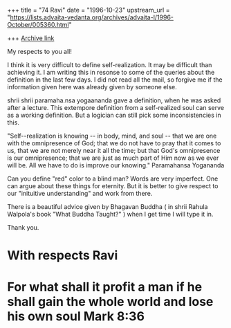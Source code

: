 +++
title = "74 Ravi"
date = "1996-10-23"
upstream_url = "https://lists.advaita-vedanta.org/archives/advaita-l/1996-October/005360.html"

+++
[Archive link](https://lists.advaita-vedanta.org/archives/advaita-l/1996-October/005360.html)

My respects to you all!

I think it is very difficult to define self-realization. It
may be difficult than achieving it. I am writing this in
resonse to some of the queries about the definition in the
last few days. I did not read all the mail, so forgive me if
the information given here was already given by someone
else.

shrii shrii paramaha.nsa yogaananda gave a definition, when
he was asked after a lecture. This extempore definition from
a self-realized soul can serve as a working definition. But
a logician can still pick some inconsistencies in this.

"Self--realization is knowing -- in body, mind, and soul
-- that we are one with the omnipresence of God; that we do
not have to pray that it comes to us, that we are not merely
near it all the time; but that God's omnipresence is our
omnipresence; that we are just as much part of Him now as we
ever will be. All we have to do is improve our knowing."
                                   Paramahansa Yogananda

Can you  define "red" color to a blind man? Words are very
imperfect. One can argue about these things for eternity.
But it is better to give respect to our "inituitive
understanding" and work from there.

There is a beautiful advice given by Bhagavan Buddha ( in
shrii Rahula Walpola's book "What Buddha Taught?" ) when I
get time I will type it in.

Thank you.

With respects
Ravi
=================================================================
 For what shall it profit a man if he shall gain the whole world
and lose his own soul
                        Mark 8:36
=================================================================

